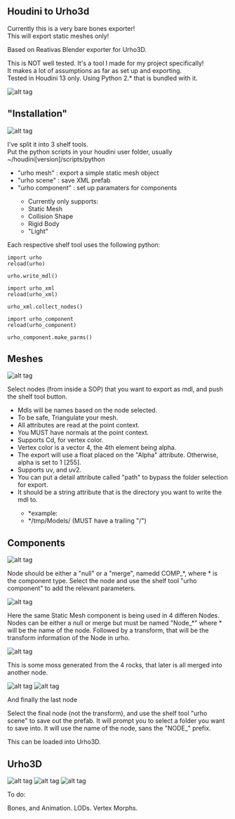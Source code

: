 Houdini to Urho3d
--
Currently this is a very bare bones exporter!<br/>
This will export static meshes only!<br/>

Based on Reativas Blender exporter for Urho3D.<br/>

This is NOT well tested. It's a tool I made for my project specifically!<br/>
It makes a lot of assumptions as far as set up and exporting.<br/>
Tested in Houdini 13 only. Using Python 2.* that is bundled with it.

![alt tag](https://cloud.githubusercontent.com/assets/5643219/10115780/a1682e58-63e3-11e5-8c42-fdadf75d6fcc.png)

"Installation"
--

![alt tag](https://cloud.githubusercontent.com/assets/5643219/10115770/99e76b12-63e3-11e5-8b3e-a5197f8d25c7.png)
<br/>

I've split it into 3 shelf tools.<br/>
Put the python scripts in your houdini user folder, usually ~/houdini[version]/scripts/python<br/>
<ul>
	<li>"urho mesh" : export a simple static mesh object</li>
	<li>"urho scene" : save XML prefab</li>
	<li>"urho component" : set up paramaters for components</li>
		<ul>
			<li>Currently only supports:</li>
			<li>Static Mesh</li>
			<li>Collision Shape</li>
			<li>Rigid Body</li>
			<li>"Light"</li>
		</ul>
</ul>

Each respective shelf tool uses the following python:

```
import urho
reload(urho)

urho.write_mdl()
```
```
import urho_xml
reload(urho_xml)

urho_xml.collect_nodes()
```
```
import urho_component
reload(urho_component)

urho_component.make_parms()
```

Meshes
--
![alt tag](https://cloud.githubusercontent.com/assets/5643219/10115771/99eadcde-63e3-11e5-84cd-669a49a0ac46.png)

Select nodes (from inside a SOP) that you want to export as mdl, and push the shelf tool button.
<ul>
<li>Mdls will be names based on the node selected.</li>
<li>To be safe, Triangulate your mesh.</li>
<li>All attributes are read at the point context.</li>
<li>You MUST have normals at the point context.</li>
<li>Supports Cd, for vertex color.</li>
<li>Vertex color is a vector 4, the 4th element being alpha.</li>
<li>The export will use a float placed on the "Alpha" attribute. Otherwise, alpha is set to 1 [255].</li>
<li>Supports uv, and uv2.</li>
<li>You can put a detail attribute called "path" to bypass the folder selection for export.</li>
<li>It should be a string attribute that is the directory you want to write the mdl to.</li>
  <ul>
  <li>*example:</li>
  <li>*/tmp/Models/ (MUST have a trailing "/")</li>
  </ul>
</ul>

Components
--
![alt tag](https://cloud.githubusercontent.com/assets/5643219/10115773/99ebdcc4-63e3-11e5-8691-407fafb26a91.png)

Node should be either a "null" or a "merge", namedd COMP_*, where * is the component type. Select the node and use the shelf tool "urho component" to add the relevant parameters.

![alt tag](https://cloud.githubusercontent.com/assets/5643219/10115774/99ec93c6-63e3-11e5-99fe-71bf433cbfc5.png)

Here the same Static Mesh component is being used in 4 differen Nodes. Nodes can be either a null or merge but must be named "Node_*" where * will be the name of the node. Followed by a transform, that will be the transform information of the  Node in urho.

![alt tag](https://cloud.githubusercontent.com/assets/5643219/10115772/99eb8486-63e3-11e5-95d3-32489c28fdf7.png)

This is some moss generated from the 4 rocks, that later is all merged into another node.

![alt tag](https://cloud.githubusercontent.com/assets/5643219/10115775/99ed2f02-63e3-11e5-9999-6707c04a4fe8.png)
![alt tag](https://cloud.githubusercontent.com/assets/5643219/10115776/99eff732-63e3-11e5-9410-34ad5544b6ad.png)

And finally the last node

Select the final node (not the transform), and use the shelf tool "urho scene" to save out the prefab. It will prompt you to select a folder you want to save into. It will use the name of the node, sans the "NODE_" prefix.

This can be loaded into Urho3D.

Urho3D
--
![alt tag](https://cloud.githubusercontent.com/assets/5643219/10115778/a16778be-63e3-11e5-9396-69be244acd45.png)
![alt tag](https://cloud.githubusercontent.com/assets/5643219/10115781/a1694eaa-63e3-11e5-8cb7-6d280fde326a.png)
![alt tag](https://cloud.githubusercontent.com/assets/5643219/10115779/a1681b0c-63e3-11e5-86ea-d913d1eec54b.png)

To do:<br/>

Bones, and Animation. LODs. Vertex Morphs.